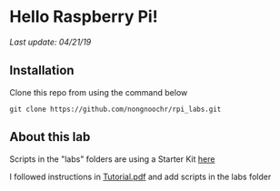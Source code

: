 # Hello Raspberry Pi!
*Last update: 04/21/19*

## Installation

Clone this repo from using the command below
```
git clone https://github.com/nongnoochr/rpi_labs.git
```


## About this lab

Scripts in the "labs" folders are using a Starter Kit [here](https://www.amazon.com/Freenove-Raspberry-Processing-Tutorials-Components/dp/B06W54L7B5/ref=sr_1_fkmrnull_3?keywords=freenove+raspberry+pi+3&qid=1555889489&s=gateway&sr=8-3-fkmrnull)

I followed instructions in [Tutorial.pdf](Tutorial.pdf) and add scripts in the labs folder
